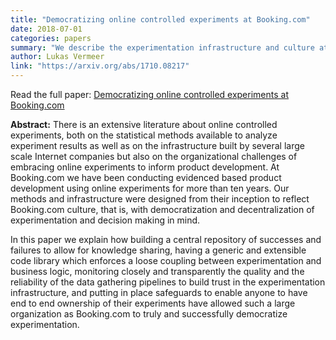 ```yaml
---
title: "Democratizing online controlled experiments at Booking.com"
date: 2018-07-01
categories: papers
summary: "We describe the experimentation infrastructure and culture at Booking.com, and how democratizing online controlled experiments has enabled rapid innovation and learning at scale."
author: Lukas Vermeer
link: "https://arxiv.org/abs/1710.08217"
---
```


Read the full paper: [Democratizing online controlled experiments at Booking.com](https://arxiv.org/abs/1710.08217)


**Abstract:**
There is an extensive literature about online controlled experiments, both on the statistical methods available to analyze experiment results as well as on the infrastructure built by several large scale Internet companies but also on the organizational challenges of embracing online experiments to inform product development. At Booking.com we have been conducting evidenced based product development using online experiments for more than ten years. Our methods and infrastructure were designed from their inception to reflect Booking.com culture, that is, with democratization and decentralization of experimentation and decision making in mind.

In this paper we explain how building a central repository of successes and failures to allow for knowledge sharing, having a generic and extensible code library which enforces a loose coupling between experimentation and business logic, monitoring closely and transparently the quality and the reliability of the data gathering pipelines to build trust in the experimentation infrastructure, and putting in place safeguards to enable anyone to have end to end ownership of their experiments have allowed such a large organization as Booking.com to truly and successfully democratize experimentation.